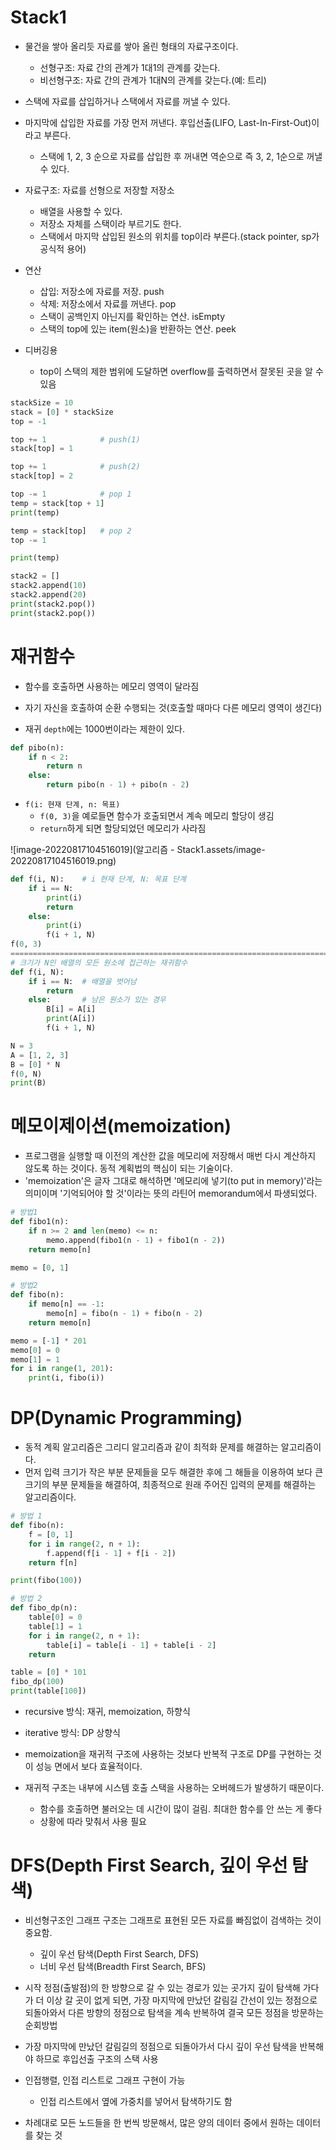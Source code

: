 # Stack1

- 물건을 쌓아 올리듯 자료를 쌓아 올린 형태의 자료구조이다.
  - 선형구조: 자료 간의 관계가 1대1의 관계를 갖는다.
  - 비선형구조: 자료 간의 관계가 1대N의 관계를 갖는다.(예: 트리)
- 스택에 자료를 삽입하거나 스택에서 자료를 꺼낼 수 있다.
- 마지막에 삽입한 자료를 가장 먼저 꺼낸다. 후입선출(LIFO, Last-In-First-Out)이라고 부른다.
  - 스택에 1, 2, 3 순으로 자료를 삽입한 후 꺼내면 역순으로 즉 3, 2, 1순으로 꺼낼 수 있다.

- 자료구조: 자료를 선형으로 저장할 저장소
  - 배열을 사용할 수 있다.
  - 저장소 자체를 스택이라 부르기도 한다.
  - 스택에서 마지막 삽입된 원소의 위치를 top이라 부른다.(stack pointer, sp가 공식적 용어)
- 연산
  - 삽입: 저장소에 자료를 저장. push
  - 삭제: 저장소에서 자료를 꺼낸다. pop
  - 스택이 공백인지 아닌지를 확인하는 연산. isEmpty
  - 스택의 top에 있는 item(원소)을 반환하는 연산. peek

- 디버깅용
  - top이 스택의 제한 범위에 도달하면 overflow를 출력하면서 잘못된 곳을 알 수 있음

```python
stackSize = 10
stack = [0] * stackSize
top = -1

top += 1            # push(1)
stack[top] = 1

top += 1            # push(2)
stack[top] = 2

top -= 1            # pop 1
temp = stack[top + 1]
print(temp)

temp = stack[top]   # pop 2
top -= 1        

print(temp)

stack2 = []
stack2.append(10)
stack2.append(20)
print(stack2.pop())
print(stack2.pop())
```

# 재귀함수

- 함수를 호출하면 사용하는 메모리 영역이 달라짐

- 자기 자신을 호출하여 순환 수행되는 것(호출할 때마다 다른 메모리 영역이 생긴다)
- 재귀 `depth`에는 1000번이라는 제한이 있다.

```python
def pibo(n):
    if n < 2:
        return n
    else:
        return pibo(n - 1) + pibo(n - 2)
```

- `f(i: 현재 단계, n: 목표)`
  - `f(0, 3)`을 예로들면 함수가 호출되면서 계속 메모리 할당이 생김
  - `return`하게 되면 할당되었던 메모리가 사라짐

![image-20220817104516019](알고리즘 - Stack1.assets/image-20220817104516019.png)

```python
def f(i, N):    # i 현재 단계, N: 목표 단계
    if i == N:
        print(i)
        return
    else:
        print(i)
        f(i + 1, N)
f(0, 3)
============================================================================
# 크기가 N인 배열의 모든 원소에 접근하는 재귀함수
def f(i, N):
    if i == N:  # 배열을 벗어남
        return
    else:       # 남은 원소가 있는 경우
        B[i] = A[i]
        print(A[i])
        f(i + 1, N)

N = 3
A = [1, 2, 3]
B = [0] * N
f(0, N)
print(B)
```

# 메모이제이션(memoization)

- 프로그램을 실행할 때 이전의 계산한 값을 메모리에 저장해서 매번 다시 계산하지 않도록 하는 것이다. 동적 계획법의 핵심이 되는 기술이다.
- 'memoization'은 글자 그대로 해석하면 '메모리에 넣기(to put in memory)'라는 의미이며 '기억되어야 할 것'이라는 뜻의 라틴어 memorandum에서 파생되었다.

```python
# 방법1
def fibo1(n):
    if n >= 2 and len(memo) <= n:
        memo.append(fibo1(n - 1) + fibo1(n - 2))
    return memo[n]

memo = [0, 1]

# 방법2
def fibo(n):
    if memo[n] == -1:
        memo[n] = fibo(n - 1) + fibo(n - 2) 
    return memo[n]

memo = [-1] * 201
memo[0] = 0
memo[1] = 1
for i in range(1, 201):
    print(i, fibo(i))
```

# DP(Dynamic Programming)

- 동적 계획 알고리즘은 그리디 알고리즘과 같이 최적화 문제를 해결하는 알고리즘이다.
- 먼저 입력 크기가 작은 부분 문제들을 모두 해결한 후에 그 해들을 이용하여 보다 큰 크기의 부분 문제들을 해결하여, 최종적으로 원래 주어진 입력의 문제를 해결하는 알고리즘이다.

```python
# 방법 1
def fibo(n):
    f = [0, 1]
    for i in range(2, n + 1):
        f.append(f[i - 1] + f[i - 2])
    return f[n]

print(fibo(100))

# 방법 2
def fibo_dp(n):
    table[0] = 0
    table[1] = 1
    for i in range(2, n + 1):
        table[i] = table[i - 1] + table[i - 2]
    return

table = [0] * 101
fibo_dp(100)
print(table[100])
```

- recursive 방식: 재귀, memoization, 하향식
- iterative 방식: DP 상향식

- memoization을 재귀적 구조에 사용하는 것보다 반복적 구조로 DP를 구현하는 것이 성능 면에서 보다 효율적이다.
- 재귀적 구조는 내부에 시스템 호출 스택을 사용하는 오버헤드가 발생하기 때문이다.
  - 함수를 호출하면 불러오는 데 시간이 많이 걸림. 최대한 함수를 안 쓰는 게 좋다
  - 상황에 따라 맞춰서 사용 필요

# DFS(Depth First Search, 깊이 우선 탐색)

- 비선형구조인 그래프 구조는 그래프로 표현된 모든 자료를 빠짐없이 검색하는 것이 중요함.
  - 깊이 우선 탐색(Depth First Search, DFS)
  - 너비 우선 탐색(Breadth First Search, BFS)
- 시작 정점(출발점)의 한 방향으로 갈 수 있는 경로가 있는 곳가지 깊이 탐색해 가다가 더 이상 갈 곳이 없게 되면, 가장 마지막에 만났던 갈림길 간선이 있는 정점으로 되돌아와서 다른 방향의 정점으로 탐색을 계속 반복하여 결국 모든 정점을 방문하는 순회방법
- 가장 마지막에 만났던 갈림길의 정점으로 되돌아가서 다시 깊이 우선 탐색을 반복해야 하므로 후입선출 구조의 스택 사용

- 인접행렬, 인접 리스트로 그래프 구현이 가능
  - 인접 리스트에서 옆에 가중치를 넣어서 탐색하기도 함
- 차례대로 모든 노드들을 한 번씩 방문해서, 많은 양의 데이터 중에서 원하는 데이터를 찾는 것